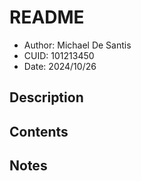 # README
* Author: Michael De Santis
* CUID: 101213450
* Date: 2024/10/26

## Description

## Contents

## Notes

